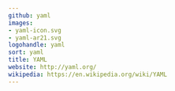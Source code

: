 ```yaml
---
github: yaml
images:
- yaml-icon.svg
- yaml-ar21.svg
logohandle: yaml
sort: yaml
title: YAML
website: http://yaml.org/
wikipedia: https://en.wikipedia.org/wiki/YAML
---
```

